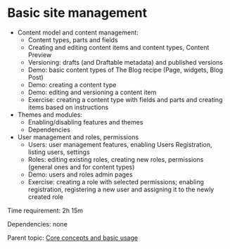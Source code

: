 # Basic site management



- Content model and content management:
	- Content types, parts and fields
	- Creating and editing content items and content types, Content Preview
	- Versioning: drafts (and Draftable metadata) and published versions
	- Demo: basic content types of The Blog recipe (Page, widgets, Blog Post)
	- Demo: creating a content type
	- Demo: editing and versioning a content item
	- Exercise: creating a content type with fields and parts and creating items based on instructions
- Themes and modules:
	- Enabling/disabling features and themes
	- Dependencies
- User management and roles, permissions
	- Users: user management features, enabling Users Registration, listing users, settings
	- Roles: editing existing roles, creating new roles, permissions (general ones and for content types)
	- Demo: users and roles admin pages
	- Exercise: creating a role with selected permissions; enabling registration, registering a new user and assigning it to the newly created role

Time requirement: 2h 15m

Dependencies: none

Parent topic: [Core concepts and basic usage](./)